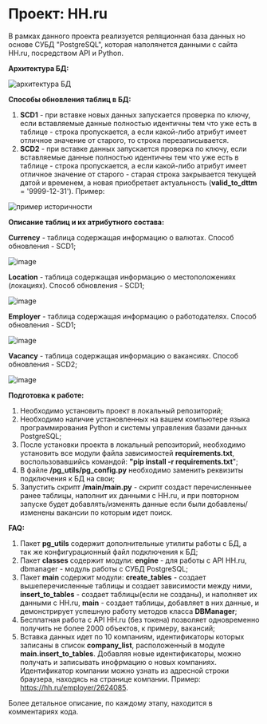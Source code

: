 # Проект: HH.ru

В рамках данного проекта реализуется реляционная база данных но основе СУБД "PostgreSQL", которая наполянется данными с сайта HH.ru, посредством API и Python.

**Архитектура БД:**

![архитектура БД](https://user-images.githubusercontent.com/123110865/233460105-7e5247c9-0077-422c-b0c3-7fddd16db7c6.png)

**Способы обновления таблиц в БД:**
1. **SCD1** - при вставке новых данных запускается проверка по ключу, если вставляемые данные полностью идентичны тем что уже есть в таблице - строка пропускается, а если какой-либо атрибут имеет отличное значение от старого, то строка перезаписывается.
2. **SCD2** - при вставке данных запускается проверка по ключу, если вставляемые данные полностью идентичны тем что уже есть в таблице - строка пропускается, а если какой-либо атрибут имеет отличное значение от старого - старая строка закрывается текущей датой и временем, а новая приобретает актуальность (**valid_to_dttm** = '9999-12-31'). Пример:

![пример историчности](https://user-images.githubusercontent.com/123110865/233473442-89029e31-0b92-4eab-8963-4bfdd2d4d4b1.png)

**Описание таблиц и их атрибутного состава:**

**Currency** - таблица содержащая информацию о валютах. Способ обновления - SCD1;

![image](https://user-images.githubusercontent.com/123110865/233463879-97e73185-a20f-4f5f-80ce-5bf1bc37dfd7.png)

**Location** - таблица содержащая информацию о местоположениях (локациях). Способ обновления - SCD1;

![image](https://user-images.githubusercontent.com/123110865/233466143-52bff06a-6295-434d-87d0-345b1568acf5.png)

**Employer** - таблица содержащая информацию о работодателях. Способ обновления - SCD1;

![image](https://user-images.githubusercontent.com/123110865/233468442-dc332a7b-3402-4e24-8f36-c51eb393de56.png)

**Vacancy** - таблица содержащая информацию о вакансиях. Способ обновления - SCD2;

![image](https://user-images.githubusercontent.com/123110865/233471440-9011aab9-a991-4e87-8e35-e0d72c77f322.png)

**Подготовка к работе:**
1. Необходимо установить проект в локальный репозиторий;
2. Необходимо наличие установленных на вашем компьютере языка программирования Python и системы управления базами данных PostgreSQL;
3. После установки проекта в локальный репозиторий, необходимо установить все модули файла зависимостей **requirements.txt**, воспользовавшийсь командой: **"pip install -r requirements.txt**";
4. В файле **/pg_utils/pg_config.py** необходимо заменить реквизиты подключения к БД на свои;
5. Запустить скрипт **/main/main.py** - скрипт создаст перечисленныее ранее таблицы, наполнит их данными с HH.ru, и при повторном запуске будет добавлять/изменять данные если были добавлены/изменены вакансии по которым идет поиск.

**FAQ:**
1. Пакет **pg_utils** содержит дополнительные утилиты работы с БД, а так же конфигурационный файл подключения к БД;
2. Пакет **classes** содержит модули: **engine** - для работы с API HH.ru, dbmanager - модуль работы с СУБД PostgreSQL;
3. Пакет **main** содержит модули: **create_tables** - создает вышеперечисленные таблицы и создает зависимости между ними, **insert_to_tables** - создает таблицы(если не созданы), и наполняет их данными с HH.ru, **main** - создает таблицы, добавляет в них данные, и демонстрирует успешную работу методов класса **DBManager**;
4. Бесплатная работа с API HH.ru (без токена) позволяет одновременно получить не более 2000 объектов, к примеру, вакансий;
5. Вставка данных идет по 10 компаниям, идентификаторы которых записаны в список **company_list**, расположенный в модуле **main.insert_to_tables**. Добавляя новые идентификаторы, можно получать и записывать инофрмацию о новых компаниях. Идентификатор компании можно узнать из адресной строки браузера, находясь на странице компании. Пример: https://hh.ru/employer/2624085.

Более детальное описание, по каждому этапу, находится в комментариях кода.





